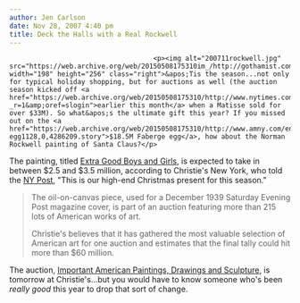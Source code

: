 ```yaml
---
author: Jen Carlson
date: Nov 28, 2007 4:40 pm
title: Deck the Halls with a Real Rockwell
---
```


	
										<p><img alt="200711rockwell.jpg" src="https://web.archive.org/web/20150508175310im_/http://gothamist.com/attachments/arts_jen/200711rockwell.jpg" width="198" height="256" class="right">&apos;Tis the season...not only for typical holiday shopping, but for auctions as well (the auction season kicked off <a href="https://web.archive.org/web/20150508175310/http://www.nytimes.com/2007/11/07/arts/07auction.html?_r=1&amp;oref=slogin">earlier this month</a> when a Matisse sold for over $33M). So what&apos;s the ultimate gift this year? If you missed out on the <a href="https://web.archive.org/web/20150508175310/http://www.amny.com/entertainment/am-egg1128,0,4286209.story">$18.5M Faberge egg</a>, how about the Norman Rockwell painting of Santa Claus?</p>

<p>The painting, titled <a href="https://web.archive.org/web/20150508175310/http://www.christies.com/LotFinder/lfsearch_coa/LotDescription.aspx?intObjectId=5001313">Extra Good Boys and Girls</a>, is expected to take in between $2.5 and $3.5 million, according to Christie&apos;s New York, who told the <a href="https://web.archive.org/web/20150508175310/http://www.nypost.com/seven/11282007/news/regionalnews/rockwell_post_christmas_ale_917713.htm">NY Post</a>, &quot;This is our high-end Christmas present for this season.&quot;</p><blockquote>The oil-on-canvas piece, used for a December 1939 Saturday Evening Post magazine cover, is part of an auction featuring more than 215 lots of American works of art.<p></p>

<p>Christie&apos;s believes that it has gathered the most valuable selection of American art for one auction and estimates that the final tally could hit more than $60 million.</p></blockquote>The auction, <a href="https://web.archive.org/web/20150508175310/http://www.christies.com/LotFinder/lfsearch_coa/SearchResults.aspx?intSaleID=21397">Important American Paintings, Drawings and Sculpture</a>, is tomorrow at Christie&apos;s...but you would have to know someone who&apos;s been <em>really good</em> this year to drop that sort of change.<p></p>					
										
									
				